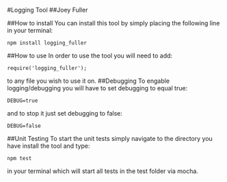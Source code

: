 #Logging Tool 
##Joey Fuller

##How to install
You can install this tool by simply placing the following line in your terminal:
```
npm install logging_fuller
```
##How to use
In order to use the tool you will need to add:
```
require('logging_fuller');
```
to any file you wish to use it on.
##Debugging
To engable logging/debugging you will have to set debugging to equal true:
```
DEBUG=true
```
and to stop it just set debugging to false:
```
DEBUG=false
```
##Unit Testing
To start the unit tests simply navigate to the directory you have install the tool and type:
```
npm test
```
in your terminal which will start all tests in the test folder via mocha.
